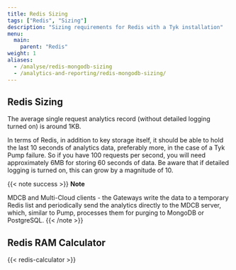 ```yaml
---
title: Redis Sizing
tags: ["Redis", "Sizing"]
description: "Sizing requirements for Redis with a Tyk installation"
menu:
  main:
    parent: "Redis"
weight: 1
aliases:
  - /analyse/redis-mongodb-sizing
  - /analytics-and-reporting/redis-mongodb-sizing/
---
```


## Redis Sizing
The average single request analytics record (without detailed logging turned on) is around 1KB.

In terms of Redis, in addition to key storage itself, it should be able to hold the last 10 seconds of analytics data, preferably more, in the case of a Tyk Pump failure. So if you have 100 requests per second, you will need approximately 6MB for storing 60 seconds of data. Be aware that if detailed logging is turned on, this can grow by a magnitude of 10. 

{{< note success >}}
**Note**  

MDCB and Multi-Cloud clients - the Gateways write the data to a temporary Redis list and periodically send the analytics directly to the MDCB server, which, similar to Pump, processes them for purging to MongoDB or PostgreSQL.
{{< /note >}}

## Redis RAM Calculator
{{< redis-calculator >}}

